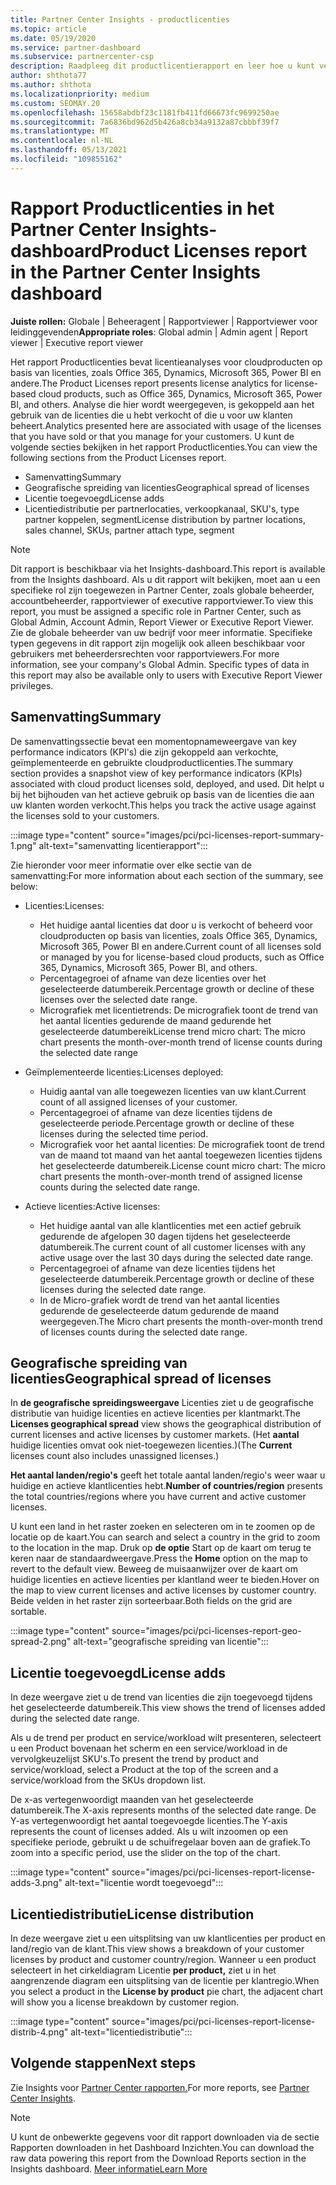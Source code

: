 ```yaml
---
title: Partner Center Insights - productlicenties
ms.topic: article
ms.date: 05/19/2020
ms.service: partner-dashboard
ms.subservice: partnercenter-csp
description: Raadpleeg dit productlicentierapport en leer hoe u kunt verbeteren met de gelicentieerde cloudproducten die u voor uw klanten verkoopt of beheert.
author: shthota77
ms.author: shthota
ms.localizationpriority: medium
ms.custom: SEOMAY.20
ms.openlocfilehash: 15658abdbf23c1181fb411fd66673fc9699250ae
ms.sourcegitcommit: 7a6836bd962d5b426a8cb34a9132a87cbbbf39f7
ms.translationtype: MT
ms.contentlocale: nl-NL
ms.lasthandoff: 05/13/2021
ms.locfileid: "109855162"
---
```

# <a name="product-licenses-report-in-the-partner-center-insights-dashboard"></a><span data-ttu-id="a27a8-103">Rapport Productlicenties in het Partner Center Insights-dashboard</span><span class="sxs-lookup"><span data-stu-id="a27a8-103">Product Licenses report in the Partner Center Insights dashboard</span></span>

<span data-ttu-id="a27a8-104">**Juiste rollen:** Globale | Beheeragent | Rapportviewer | Rapportviewer voor leidinggevenden</span><span class="sxs-lookup"><span data-stu-id="a27a8-104">**Appropriate roles**: Global admin | Admin agent | Report viewer | Executive report viewer</span></span>

<span data-ttu-id="a27a8-105">Het rapport Productlicenties bevat licentieanalyses voor cloudproducten op basis van licenties, zoals Office 365, Dynamics, Microsoft 365, Power BI en andere.</span><span class="sxs-lookup"><span data-stu-id="a27a8-105">The Product Licenses report presents license analytics for license-based cloud products, such as Office 365, Dynamics, Microsoft 365, Power BI, and others.</span></span> <span data-ttu-id="a27a8-106">Analyse die hier wordt weergegeven, is gekoppeld aan het gebruik van de licenties die u hebt verkocht of die u voor uw klanten beheert.</span><span class="sxs-lookup"><span data-stu-id="a27a8-106">Analytics presented here are associated with usage of the licenses that you have sold or that you manage for your customers.</span></span> <span data-ttu-id="a27a8-107">U kunt de volgende secties bekijken in het rapport Productlicenties.</span><span class="sxs-lookup"><span data-stu-id="a27a8-107">You can view the following sections from the Product Licenses report.</span></span>

- <span data-ttu-id="a27a8-108">Samenvatting</span><span class="sxs-lookup"><span data-stu-id="a27a8-108">Summary</span></span>
- <span data-ttu-id="a27a8-109">Geografische spreiding van licenties</span><span class="sxs-lookup"><span data-stu-id="a27a8-109">Geographical spread of licenses</span></span>
- <span data-ttu-id="a27a8-110">Licentie toegevoegd</span><span class="sxs-lookup"><span data-stu-id="a27a8-110">License adds</span></span>
- <span data-ttu-id="a27a8-111">Licentiedistributie per partnerlocaties, verkoopkanaal, SKU's, type partner koppelen, segment</span><span class="sxs-lookup"><span data-stu-id="a27a8-111">License distribution by partner locations, sales channel, SKUs, partner attach type, segment</span></span>

 > [!NOTE]
 > <span data-ttu-id="a27a8-112">Dit rapport is beschikbaar via het Insights-dashboard.</span><span class="sxs-lookup"><span data-stu-id="a27a8-112">This report is available from the Insights dashboard.</span></span> <span data-ttu-id="a27a8-113">Als u dit rapport wilt bekijken, moet aan u een specifieke rol zijn toegewezen in Partner Center, zoals globale beheerder, accountbeheerder, rapportviewer of executive rapportviewer.</span><span class="sxs-lookup"><span data-stu-id="a27a8-113">To view this report, you must be assigned a specific role in Partner Center, such as Global Admin, Account Admin, Report Viewer or Executive Report Viewer.</span></span> <span data-ttu-id="a27a8-114">Zie de globale beheerder van uw bedrijf voor meer informatie. Specifieke typen gegevens in dit rapport zijn mogelijk ook alleen beschikbaar voor gebruikers met beheerdersrechten voor rapportviewers.</span><span class="sxs-lookup"><span data-stu-id="a27a8-114">For more information, see your company's Global Admin. Specific types of data in this report may also be available only to users with Executive Report Viewer privileges.</span></span>

## <a name="summary"></a><span data-ttu-id="a27a8-115">Samenvatting</span><span class="sxs-lookup"><span data-stu-id="a27a8-115">Summary</span></span>

<span data-ttu-id="a27a8-116">De samenvattingssectie bevat een momentopnameweergave van key performance indicators (KPI's) die zijn gekoppeld aan verkochte, geïmplementeerde en gebruikte cloudproductlicenties.</span><span class="sxs-lookup"><span data-stu-id="a27a8-116">The summary section provides a snapshot view of key performance indicators (KPIs) associated with cloud product licenses sold, deployed, and used.</span></span> <span data-ttu-id="a27a8-117">Dit helpt u bij het bijhouden van het actieve gebruik op basis van de licenties die aan uw klanten worden verkocht.</span><span class="sxs-lookup"><span data-stu-id="a27a8-117">This helps you track the active usage against the licenses sold to your customers.</span></span>

:::image type="content" source="images/pci/pci-licenses-report-summary-1.png" alt-text="samenvatting licentierapport":::

<span data-ttu-id="a27a8-119">Zie hieronder voor meer informatie over elke sectie van de samenvatting:</span><span class="sxs-lookup"><span data-stu-id="a27a8-119">For more information about each section of the summary, see below:</span></span>

- <span data-ttu-id="a27a8-120">Licenties:</span><span class="sxs-lookup"><span data-stu-id="a27a8-120">Licenses:</span></span> 
  - <span data-ttu-id="a27a8-121">Het huidige aantal licenties dat door u is verkocht of beheerd voor cloudproducten op basis van licenties, zoals Office 365, Dynamics, Microsoft 365, Power BI en andere.</span><span class="sxs-lookup"><span data-stu-id="a27a8-121">Current count of all licenses sold or managed by you for license-based cloud products, such as Office 365, Dynamics, Microsoft 365, Power BI, and others.</span></span>
  - <span data-ttu-id="a27a8-122">Percentagegroei of afname van deze licenties over het geselecteerde datumbereik.</span><span class="sxs-lookup"><span data-stu-id="a27a8-122">Percentage growth or decline of these licenses over the selected date range.</span></span>
  - <span data-ttu-id="a27a8-123">Micrografiek met licentietrends: De micrografiek toont de trend van het aantal licenties gedurende de maand gedurende het geselecteerde datumbereik</span><span class="sxs-lookup"><span data-stu-id="a27a8-123">License trend micro chart: The micro chart presents the month-over-month trend of license counts during the selected date range</span></span>

- <span data-ttu-id="a27a8-124">Geïmplementeerde licenties:</span><span class="sxs-lookup"><span data-stu-id="a27a8-124">Licenses deployed:</span></span>
  - <span data-ttu-id="a27a8-125">Huidig aantal van alle toegewezen licenties van uw klant.</span><span class="sxs-lookup"><span data-stu-id="a27a8-125">Current count of all assigned licenses of your customer.</span></span>
  - <span data-ttu-id="a27a8-126">Percentagegroei of afname van deze licenties tijdens de geselecteerde periode.</span><span class="sxs-lookup"><span data-stu-id="a27a8-126">Percentage growth or decline of these licenses during the selected time period.</span></span>
  - <span data-ttu-id="a27a8-127">Micrografiek voor het aantal licenties: De micrografiek toont de trend van de maand tot maand van het aantal toegewezen licenties tijdens het geselecteerde datumbereik.</span><span class="sxs-lookup"><span data-stu-id="a27a8-127">License count micro chart: The micro chart presents the month-over-month trend of assigned license counts during the selected date range.</span></span>

- <span data-ttu-id="a27a8-128">Actieve licenties:</span><span class="sxs-lookup"><span data-stu-id="a27a8-128">Active licenses:</span></span> 
  - <span data-ttu-id="a27a8-129">Het huidige aantal van alle klantlicenties met een actief gebruik gedurende de afgelopen 30 dagen tijdens het geselecteerde datumbereik.</span><span class="sxs-lookup"><span data-stu-id="a27a8-129">The current count of all customer licenses with any active usage over the last 30 days during the selected date range.</span></span>
  - <span data-ttu-id="a27a8-130">Percentagegroei of afname van deze licenties tijdens het geselecteerde datumbereik.</span><span class="sxs-lookup"><span data-stu-id="a27a8-130">Percentage growth or decline of these licenses during the selected date range.</span></span>
  - <span data-ttu-id="a27a8-131">In de Micro-grafiek wordt de trend van het aantal licenties gedurende de geselecteerde datum gedurende de maand weergegeven.</span><span class="sxs-lookup"><span data-stu-id="a27a8-131">The Micro chart presents the month-over-month trend of licenses counts during the selected date range.</span></span>

## <a name="geographical-spread-of-licenses"></a><span data-ttu-id="a27a8-132">Geografische spreiding van licenties</span><span class="sxs-lookup"><span data-stu-id="a27a8-132">Geographical spread of licenses</span></span>

<span data-ttu-id="a27a8-133">In **de geografische spreidingsweergave** Licenties ziet u de geografische distributie van huidige licenties en actieve licenties per klantmarkt.</span><span class="sxs-lookup"><span data-stu-id="a27a8-133">The **Licenses geographical spread** view shows the geographical distribution of current licenses and active licenses by customer markets.</span></span> <span data-ttu-id="a27a8-134">(Het **aantal** huidige licenties omvat ook niet-toegewezen licenties.)</span><span class="sxs-lookup"><span data-stu-id="a27a8-134">(The **Current** licenses count also includes unassigned licenses.)</span></span>

<span data-ttu-id="a27a8-135">**Het aantal landen/regio's** geeft het totale aantal landen/regio's weer waar u huidige en actieve klantlicenties hebt.</span><span class="sxs-lookup"><span data-stu-id="a27a8-135">**Number of countries/region** presents the total countries/regions where you have current and active customer licenses.</span></span>

<span data-ttu-id="a27a8-136">U kunt een land in het raster zoeken en selecteren om in te zoomen op de locatie op de kaart.</span><span class="sxs-lookup"><span data-stu-id="a27a8-136">You can search and select a country in the grid to zoom to the location in the map.</span></span> <span data-ttu-id="a27a8-137">Druk op **de optie** Start op de kaart om terug te keren naar de standaardweergave.</span><span class="sxs-lookup"><span data-stu-id="a27a8-137">Press the **Home** option on the map to revert to the default view.</span></span> <span data-ttu-id="a27a8-138">Beweeg de muisaanwijzer over de kaart om huidige licenties en actieve licenties per klantland weer te bieden.</span><span class="sxs-lookup"><span data-stu-id="a27a8-138">Hover on the map to view current licenses and active licenses by customer country.</span></span> <span data-ttu-id="a27a8-139">Beide velden in het raster zijn sorteerbaar.</span><span class="sxs-lookup"><span data-stu-id="a27a8-139">Both fields on the grid are sortable.</span></span>

:::image type="content" source="images/pci/pci-licenses-report-geo-spread-2.png" alt-text="geografische spreiding van licentie":::

## <a name="license-adds"></a><span data-ttu-id="a27a8-141">Licentie toegevoegd</span><span class="sxs-lookup"><span data-stu-id="a27a8-141">License adds</span></span>

<span data-ttu-id="a27a8-142">In deze weergave ziet u de trend van licenties die zijn toegevoegd tijdens het geselecteerde datumbereik.</span><span class="sxs-lookup"><span data-stu-id="a27a8-142">This view shows the trend of licenses added during the selected date range.</span></span> 

<span data-ttu-id="a27a8-143">Als u de trend per product en service/workload wilt presenteren, selecteert u een Product bovenaan het scherm en een service/workload in de vervolgkeuzelijst SKU's.</span><span class="sxs-lookup"><span data-stu-id="a27a8-143">To present the trend by product and service/workload, select a Product at the top of the screen and a service/workload from the SKUs dropdown list.</span></span>

<span data-ttu-id="a27a8-144">De x-as vertegenwoordigt maanden van het geselecteerde datumbereik.</span><span class="sxs-lookup"><span data-stu-id="a27a8-144">The X-axis represents months of the selected date range.</span></span> <span data-ttu-id="a27a8-145">De Y-as vertegenwoordigt het aantal toegevoegde licenties.</span><span class="sxs-lookup"><span data-stu-id="a27a8-145">The Y-axis represents the count of licenses added.</span></span> <span data-ttu-id="a27a8-146">Als u wilt inzoomen op een specifieke periode, gebruikt u de schuifregelaar boven aan de grafiek.</span><span class="sxs-lookup"><span data-stu-id="a27a8-146">To zoom into a specific period, use the slider on the top of the chart.</span></span>

:::image type="content" source="images/pci/pci-licenses-report-license-adds-3.png" alt-text="licentie wordt toegevoegd":::

## <a name="license-distribution"></a><span data-ttu-id="a27a8-148">Licentiedistributie</span><span class="sxs-lookup"><span data-stu-id="a27a8-148">License distribution</span></span>

<span data-ttu-id="a27a8-149">In deze weergave ziet u een uitsplitsing van uw klantlicenties per product en land/regio van de klant.</span><span class="sxs-lookup"><span data-stu-id="a27a8-149">This view shows a breakdown of your customer licenses by product and customer country/region.</span></span> <span data-ttu-id="a27a8-150">Wanneer u een product selecteert in het cirkeldiagram Licentie **per product,** ziet u in het aangrenzende diagram een uitsplitsing van de licentie per klantregio.</span><span class="sxs-lookup"><span data-stu-id="a27a8-150">When you select a product in the **License by product** pie chart, the adjacent chart will show you a license breakdown by customer region.</span></span>

:::image type="content" source="images/pci/pci-licenses-report-license-distrib-4.png" alt-text="licentiedistributie":::

## <a name="next-steps"></a><span data-ttu-id="a27a8-152">Volgende stappen</span><span class="sxs-lookup"><span data-stu-id="a27a8-152">Next steps</span></span>

<span data-ttu-id="a27a8-153">Zie Insights voor [Partner Center rapporten.](partner-center-insights.md)</span><span class="sxs-lookup"><span data-stu-id="a27a8-153">For more reports, see [Partner Center Insights](partner-center-insights.md).</span></span>

>[!NOTE] 
> <span data-ttu-id="a27a8-154">U kunt de onbewerkte gegevens voor dit rapport downloaden via de sectie Rapporten downloaden in het Dashboard Inzichten.</span><span class="sxs-lookup"><span data-stu-id="a27a8-154">You can download the raw data powering this report from the Download Reports section in the Insights dashboard.</span></span> [<span data-ttu-id="a27a8-155">Meer informatie</span><span class="sxs-lookup"><span data-stu-id="a27a8-155">Learn More</span></span>](pci-download-reports.md)
